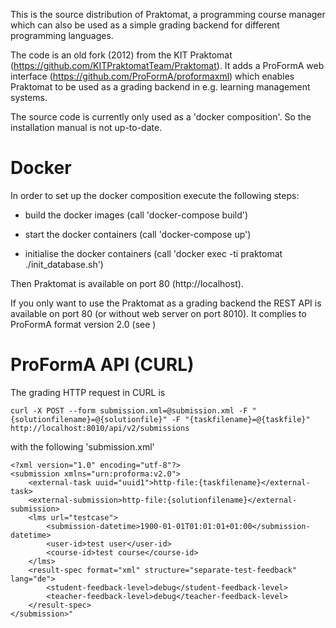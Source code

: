 This is the source distribution of Praktomat, a programming course manager which can also be used as a simple 
grading backend for different programming languages. 

The code is an old fork (2012) from the KIT Praktomat (https://github.com/KITPraktomatTeam/Praktomat).
It adds a ProFormA web interface (https://github.com/ProFormA/proformaxml) which enables Praktomat 
to be used as a grading backend in e.g. learning management systems. 

The source code is currently only used as a 'docker composition'. 
So the installation manual is not up-to-date.

Docker 
============

In order to set up the docker composition execute the following steps:

* build the docker images (call 'docker-compose build')

* start the docker containers (call 'docker-compose up')

* initialise the docker containers (call 'docker exec -ti praktomat ./init_database.sh')

Then Praktomat is available on port 80 (http://localhost).

If you only want to use the Praktomat as a grading backend the REST API is available on port 80 (or without web server on port 8010). 
It complies to ProFormA format version 2.0 (see ) 


ProFormA API (CURL)
============

The grading HTTP request in CURL is

    curl -X POST --form submission.xml=@submission.xml -F "{solutionfilename}=@{solutionfile}" -F "{taskfilename}=@{taskfile}" http://localhost:8010/api/v2/submissions

with the following 'submission.xml'
    
    <?xml version="1.0" encoding="utf-8"?>
    <submission xmlns="urn:proforma:v2.0">
        <external-task uuid="uuid1">http-file:{taskfilename}</external-task>
        <external-submission>http-file:{solutionfilename}</external-submission>
        <lms url="testcase">
            <submission-datetime>1900-01-01T01:01:01+01:00</submission-datetime>
            <user-id>test user</user-id>
            <course-id>test course</course-id>
        </lms>
        <result-spec format="xml" structure="separate-test-feedback" lang="de">
            <student-feedback-level>debug</student-feedback-level>
            <teacher-feedback-level>debug</teacher-feedback-level>
        </result-spec>
    </submission>"

